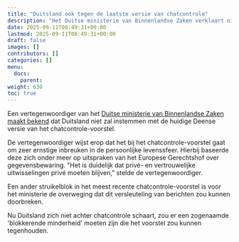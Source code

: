 ```yaml
---
title: "Duitsland ook tegen de laatste versie van chatcontrole"
description: "Het Duitse ministerie van Binnenlandse Zaken verklaart niet te zullen instemmen met de huidige Deense versie van het chatcontrole-voorstel."
date: 2025-09-11T08:49:31+00:00
lastmod: 2025-09-11T08:49:31+00:00
draft: false
images: []
contributors: []
categories: []
menu:
  docs:
    parent: 
weight: 630
toc: true
---
```


Een vertegenwoordiger van het [Duitse ministerie van Binnenlandse Zaken maakt bekend](https://www-bundestag-de.translate.goog/presse/hib/kurzmeldungen-1108356?_x_tr_sl=de&_x_tr_tl=nl) dat Duitsland niet zal instemmen met de huidige Deense versie van het chatcontrole-voorstel. 

De vertegenwoordiger wijst erop dat het bij het chatcontrole-voorstel gaat om zeer ernstige inbreuken in de persoonlijke levenssfeer. Hierbij baseerde deze zich onder meer op uitspraken van het Europese Gerechtshof over gegevensbewaring. "Het is duidelijk dat privé- en vertrouwelijke uitwisselingen privé moeten blijven," stelde de vertegenwoordiger.  

Een ander struikelblok in het meest recente chatcontrole-voorstel is voor het ministerie de overweging dat dit versleuteling van berichten zou kunnen doorbreken. 

Nu Duitsland zich niet achter chatcontrole schaart, zou er een zogenaamde 'blokkerende minderheid' moeten zijn die het voorstel zou kunnen tegenhouden.
